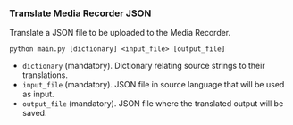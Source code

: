 ### Translate Media Recorder JSON

Translate a JSON file to be uploaded to the Media Recorder. 

```
python main.py [dictionary] <input_file> [output_file]
```

- `dictionary` (mandatory). Dictionary relating source strings to their translations.
- `input_file` (mandatory). JSON file in source language that will be used as input. 
- `output_file` (mandatory). JSON file where the translated output will be saved. 
